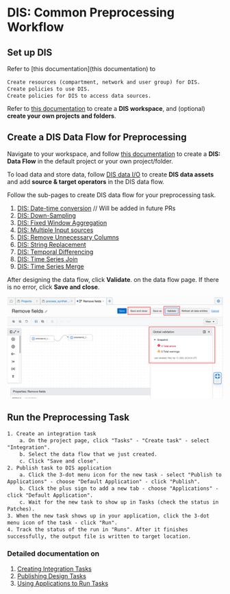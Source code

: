 # DIS: Common Preprocessing Workflow

## Set up DIS


Refer to [this documentation](this documentation) to

```
Create resources (compartment, network and user group) for DIS.
Create policies to use DIS.
Create policies for DIS to access data sources.
```

Refer to [this documentation](https://docs.oracle.com/en-us/iaas/data-integration/using/workspaces.htm) to create a <b>DIS workspace</b>, and (optional) <b>create your own projects and folders</b>.

## Create a DIS Data Flow for Preprocessing


Navigate to your workspace, and follow [this documentation](https://docs.oracle.com/en-us/iaas/data-integration/using/data-flows.htm#creating-a-data-flow) to create a <b>DIS: Data Flow</b> in the default project or your own project/folder.

To load data and store data, follow [DIS data I/O](https://confluence.oci.oraclecorp.com/pages/viewpage.action?pageId=1594657765) to create <b>DIS data assets</b> and add <b>source & target operators</b> in the DIS data flow.

Follow the sub-pages to create DIS data flow for your preprocessing task.

1. [DIS: Date-time conversion](./)  // Will be added in future PRs
2. [DIS: Down-Sampling](./)
3. [DIS: Fixed Window Aggregation](./) 
4. [DIS: Multiple Input sources](./Multiple_input_sources.md) 
5. [DIS: Remove Unnecessary Columns](./)
6. [DIS: String Replacement](./)
7. [DIS: Temporal Differencing](./) 
8. [DIS: Time Series Join](./)
9. [DIS: Time Series Merge](./) 


After designing the data flow, click <b>Validate</b>. on the data flow page. If there is no error, click <b>Save and close</b>. <br>

![image info](./utils/BDI1.png)
## Run the Preprocessing Task

```
1. Create an integration task
    a. On the project page, click "Tasks" - "Create task" - select "Integration".
    b. Select the data flow that we just created.
    c. Click "Save and close".
2. Publish task to DIS application
    a. Click the 3-dot menu icon for the new task - select "Publish to Applications" - choose "Default Application" - click "Publish".
    b. Click the plus sign to add a new tab - choose "Applications" - click "Default Application".
    c. Wait for the new task to show up in Tasks (check the status in Patches).
3. When the new task shows up in your application, click the 3-dot menu icon of the task - click "Run".
4. Track the status of the run in "Runs". After it finishes successfully, the output file is written to target location.
```

### Detailed documentation on

1. [Creating Integration Tasks](https://confluence.oci.oraclecorp.com/display/OCAS/DIS%3A+Common+Preprocessing+Workflow#:~:text=Creating%20Integration%20Tasks) 
2. [Publishing Design Tasks](https://docs.oracle.com/en-us/iaas/data-integration/using/publish-design-tasks.htm) 
3. [Using Applications to Run Tasks](https://docs.oracle.com/en-us/iaas/data-integration/using/run.htm) 
```

